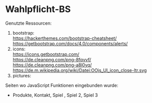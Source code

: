 # Wahlpflicht-BS

Genutzte Ressourcen:
1. bootstrap:  
   https://hackerthemes.com/bootstrap-cheatsheet/  
   https://getbootstrap.com/docs/4.0/components/alerts/
2. icons:    
   https://icons.getbootstrap.com/  
   https://de.cleanpng.com/png-8fqvvf/  
   https://de.cleanpng.com/png-a8l0yq/   
   https://de.m.wikipedia.org/wiki/Datei:OOjs_UI_icon_close-ltr.svg
3. pictures: 


Seiten wo JavaScript Funktionen eingebunden wurde:  
 - Produkte, Kontakt, Spiel , Spiel 2, Spiel 3 
